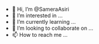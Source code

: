 - 👋 Hi, I’m @SameraAsiri
- 👀 I’m interested in ...
- 🌱 I’m currently learning ...
- 💞️ I’m looking to collaborate on ...
- 📫 How to reach me ...

<!---
SameraAsiri/SameraAsiri is a ✨ special ✨ repository because its `README.md` (this file) appears on your GitHub profile.
You can 
click the Preview link to take a look at your changes.
--->
